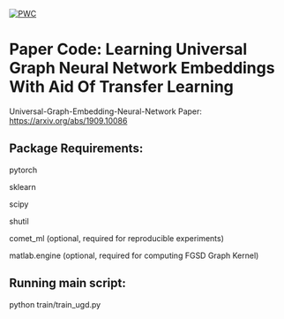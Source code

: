 [![PWC](https://img.shields.io/endpoint.svg?url=https://paperswithcode.com/badge/190910086/graph-classification-on-collab)](https://paperswithcode.com/sota/graph-classification-on-collab?p=190910086)

# Paper Code: Learning Universal Graph Neural Network Embeddings With Aid Of Transfer Learning 
Universal-Graph-Embedding-Neural-Network Paper: https://arxiv.org/abs/1909.10086

## Package Requirements:

pytorch

sklearn 

scipy 

shutil

comet_ml (optional, required for reproducible experiments)

matlab.engine (optional, required for computing FGSD Graph Kernel)

## Running main script:

python train/train_ugd.py


